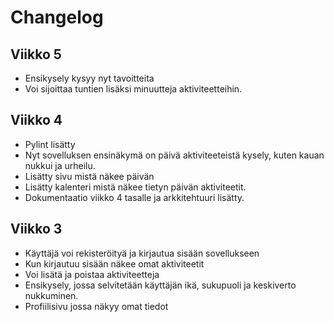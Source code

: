# Changelog
## Viikko 5
- Ensikysely kysyy nyt tavoitteita
- Voi sijoittaa tuntien lisäksi minuutteja aktiviteetteihin.

## Viikko 4
- Pylint lisätty
- Nyt sovelluksen ensinäkymä on päivä aktiviteeteistä kysely, kuten kauan nukkui ja urheilu.
- Lisätty sivu mistä näkee päivän 
- Lisätty kalenteri mistä näkee tietyn päivän aktiviteetit.
- Dokumentaatio viikko 4 tasalle ja arkkitehtuuri lisätty.

## Viikko 3

- Käyttäjä voi rekisteröityä ja kirjautua sisään sovellukseen
- Kun kirjautuu sisään näkee omat aktiviteetit
- Voi lisätä ja poistaa aktiviteetteja
- Ensikysely, jossa selvitetään käyttäjän ikä, sukupuoli ja keskiverto nukkuminen.
- Profiilisivu jossa näkyy omat tiedot